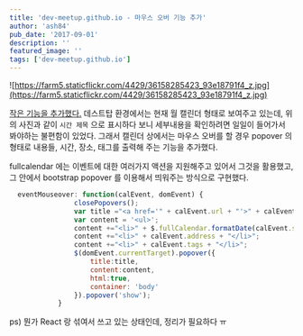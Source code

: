 ```yaml
---
title: 'dev-meetup.github.io - 마우스 오버 기능 추가'
author: 'ash84'
pub_date: '2017-09-01'
description: ''
featured_image: ''
tags: ['dev-meetup.github.io']
---
```


![https://farm5.staticflickr.com/4429/36158285423_93e18791f4_z.jpg](https://farm5.staticflickr.com/4429/36158285423_93e18791f4_z.jpg)

[작은 기능을 추가했다.](https://github.com/dev-meetup) 데스트탑 환경에서는 현재 월 캘린더 형태로 보여주고 있는데, 위의 사진과 같이 `시간 제목` 으로 표시하다 보니 세부내용을 확인하려면 일일이 들어가서 봐야하는 불편함이 있었다. 그래서 캘린더 상에서는 마우스 오버를 할 경우 popover 의 형태로 내용들, 시간, 장소, 태그를 출력해 주는 기능을 추가했다. 

fullcalendar 에는 이벤트에 대한 여러가지 액션을 지원해주고 있어서 그것을 활용했고, 그 안에서 bootstrap popover 를 이용해서 띄워주는 방식으로 구현했다. 

```javascript
  eventMouseover: function(calEvent, domEvent) {
                closePopovers();
                var title ="<a href='" + calEvent.url + "'>" + calEvent.title + "</a>";
                var content = '<ul>';
                content +="<li>" + $.fullCalendar.formatDate(calEvent.start, 'HH:mm') + " ~ " + $.fullCalendar.formatDate(calEvent.end, 'HH:mm') + "</li>";
                content +="<li>" + calEvent.address + "</li>";
                content +="<li>" + calEvent.tags + "</li>";
                $(domEvent.currentTarget).popover({
                    title:title,
                    content:content,
                    html:true,
                    container: 'body'
                }).popover('show');
            }
```

ps) 뭔가 React 랑 섞여서 쓰고 있는 상태인데, 정리가 필요하다 ㅠ 
